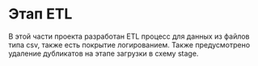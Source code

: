 # Этап ETL 
В этой части проекта разработан ETL процесс для данных из файлов типа csv, также есть покрытие логированием. Также предусмотрено удаление дубликатов на этапе загрузки в схему stage.
